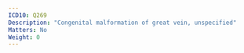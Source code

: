 ```yaml
---
ICD10: Q269
Description: "Congenital malformation of great vein, unspecified"
Matters: No
Weight: 0
---
```


